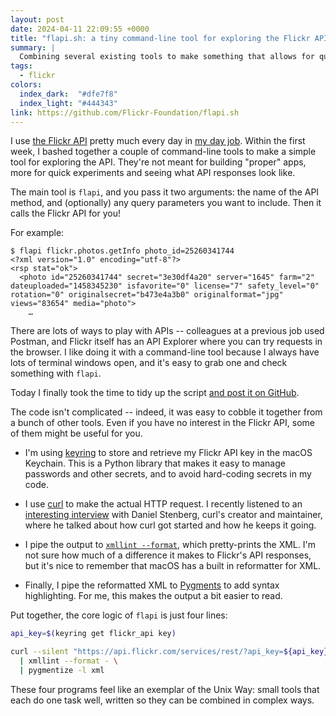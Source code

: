 ```yaml
---
layout: post
date: 2024-04-11 22:09:55 +0000
title: "flapi.sh: a tiny command-line tool for exploring the Flickr API"
summary: |
  Combining several existing tools to make something that allows for quick experiments and exploration.
tags:
  - flickr
colors:
  index_dark:  "#dfe7f8"
  index_light: "#444343"
link: https://github.com/Flickr-Foundation/flapi.sh
---
```

I use [the Flickr API][api] pretty much every day in [my day job].
Within the first week, I bashed together a couple of command-line tools to make a simple tool for exploring the API.
They're not meant for building "proper" apps, more for quick experiments and seeing what API responses look like.

The main tool is `flapi`, and you pass it two arguments: the name of the API method, and (optionally) any query parameters you want to include.
Then it calls the Flickr API for you!

For example:

```console?prompt=$
$ flapi flickr.photos.getInfo photo_id=25260341744
<?xml version="1.0" encoding="utf-8"?>
<rsp stat="ok">
  <photo id="25260341744" secret="3e30df4a20" server="1645" farm="2" dateuploaded="1458345230" isfavorite="0" license="7" safety_level="0" rotation="0" originalsecret="b473e4a3b0" originalformat="jpg" views="83654" media="photo">
    …
```

There are lots of ways to play with APIs -- colleagues at a previous job used Postman, and Flickr itself has an API Explorer where you can try requests in the browser.
I like doing it with a command-line tool because I always have lots of terminal windows open, and it's easy to grab one and check something with `flapi`.

Today I finally took the time to tidy up the script [and post it on GitHub][github].

The code isn't complicated -- indeed, it was easy to cobble it together from a bunch of other tools.
Even if you have no interest in the Flickr API, some of them might be useful for you.

*   I'm using [keyring] to store and retrieve my Flickr API key in the macOS Keychain.
    This is a Python library that makes it easy to manage passwords and other secrets, and to avoid hard-coding secrets in my code.

*   I use [curl] to make the actual HTTP request.
    I recently listened to an [interesting interview][readme] with Daniel Stenberg, curl's creator and maintainer, where he talked about how curl got started and how he keeps it going.

*   I pipe the output to [`xmllint --format`][xmllint], which pretty-prints the XML.
    I'm not sure how much of a difference it makes to Flickr's API responses, but it's nice to remember that macOS has a built in reformatter for XML.

*   Finally, I pipe the reformatted XML to [Pygments] to add syntax highlighting.
    For me, this makes the output a bit easier to read.

Put together, the core logic of `flapi` is just four lines:

```bash
api_key=$(keyring get flickr_api key)

curl --silent "https://api.flickr.com/services/rest/?api_key=${api_key}&method=${method}&${params}" \
  | xmllint --format - \
  | pygmentize -l xml
```

These four programs feel like an exemplar of the Unix Way: small tools that each do one task well, written so they can be combined in complex ways.

[my day job]: https://www.flickr.org/
[api]: https://www.flickr.com/services/api/
[github]: https://github.com/Flickr-Foundation/flapi.sh
[keyring]: https://github.com/jaraco/keyring
[curl]: https://curl.se/
[readme]: https://github.com/readme/podcast/curl-25-years
[xmllint]: https://opensource.apple.com/source/libxml2/libxml2-7/libxml2/doc/xmllint.html
[Pygments]: https://pygments.org/
